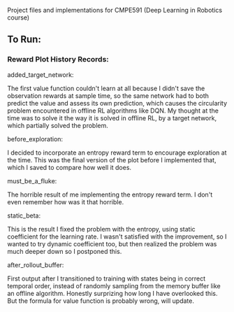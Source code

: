 Project files and implementations for CMPE591 (Deep Learning in Robotics course)

## To Run:















### Reward Plot History Records: 
added_target_network: 

The first value function couldn't learn at all because I didn't save the observation rewards at sample time, so the same network had to both predict the value and assess its own prediction, which causes the circularity problem encountered in offline RL algorithms like DQN. My thought at the time was to solve it the way it is solved in offline RL, by a target network, which partially solved the problem.


before_exploration:

I decided to incorporate an entropy reward term to encourage exploration at the time. This was the final version of the plot before I implemented that, which I saved to compare how well it does.

must_be_a_fluke:

The horrible result of me implementing the entropy reward term. I don't even remember how was it that horrible.

static_beta:

This is the result I fixed the problem with the entropy, using static coefficient for the learning rate. I wasn't satisfied with the improvement, so I wanted to try dynamic coefficient too, but then realized the problem was much deeper down so I postponed this.

after_rollout_buffer:

First output after I transitioned to training with states being in correct temporal order, instead of randomly sampling from the memory buffer like an offline algorithm. Honestly surprizing how long I have overlooked this. But the formula for value function is probably wrong, will update.
    
